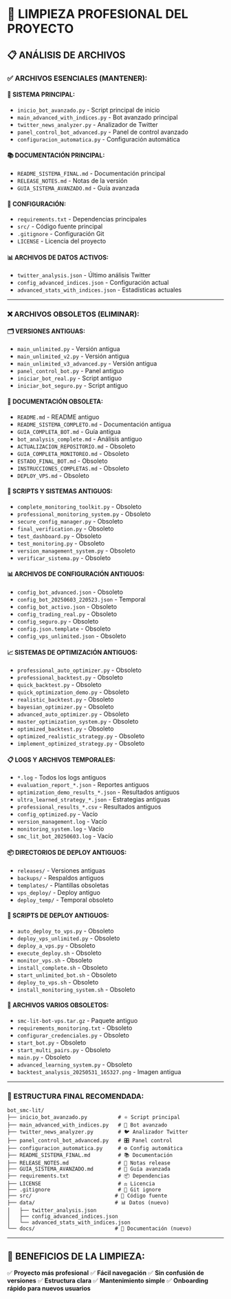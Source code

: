 # 🧹 **LIMPIEZA PROFESIONAL DEL PROYECTO**

## **📋 ANÁLISIS DE ARCHIVOS**

### **✅ ARCHIVOS ESENCIALES (MANTENER):**

#### **🚀 SISTEMA PRINCIPAL:**
- `inicio_bot_avanzado.py` - Script principal de inicio
- `main_advanced_with_indices.py` - Bot avanzado principal
- `twitter_news_analyzer.py` - Analizador de Twitter
- `panel_control_bot_advanced.py` - Panel de control avanzado
- `configuracion_automatica.py` - Configuración automática

#### **📚 DOCUMENTACIÓN PRINCIPAL:**
- `README_SISTEMA_FINAL.md` - Documentación principal
- `RELEASE_NOTES.md` - Notas de la versión
- `GUIA_SISTEMA_AVANZADO.md` - Guía avanzada

#### **🔧 CONFIGURACIÓN:**
- `requirements.txt` - Dependencias principales
- `src/` - Código fuente principal
- `.gitignore` - Configuración Git
- `LICENSE` - Licencia del proyecto

#### **📊 ARCHIVOS DE DATOS ACTIVOS:**
- `twitter_analysis.json` - Último análisis Twitter
- `config_advanced_indices.json` - Configuración actual
- `advanced_stats_with_indices.json` - Estadísticas actuales

---

### **❌ ARCHIVOS OBSOLETOS (ELIMINAR):**

#### **🗂️ VERSIONES ANTIGUAS:**
- `main_unlimited.py` - Versión antigua
- `main_unlimited_v2.py` - Versión antigua
- `main_unlimited_v3_advanced.py` - Versión antigua
- `panel_control_bot.py` - Panel antiguo
- `iniciar_bot_real.py` - Script antiguo
- `iniciar_bot_seguro.py` - Script antiguo

#### **📝 DOCUMENTACIÓN OBSOLETA:**
- `README.md` - README antiguo
- `README_SISTEMA_COMPLETO.md` - Documentación antigua
- `GUIA_COMPLETA_BOT.md` - Guía antigua
- `bot_analysis_complete.md` - Análisis antiguo
- `ACTUALIZACION_REPOSITORIO.md` - Obsoleto
- `GUIA_COMPLETA_MONITOREO.md` - Obsoleto
- `ESTADO_FINAL_BOT.md` - Obsoleto
- `INSTRUCCIONES_COMPLETAS.md` - Obsoleto
- `DEPLOY_VPS.md` - Obsoleto

#### **🔧 SCRIPTS Y SISTEMAS ANTIGUOS:**
- `complete_monitoring_toolkit.py` - Obsoleto
- `professional_monitoring_system.py` - Obsoleto
- `secure_config_manager.py` - Obsoleto
- `final_verification.py` - Obsoleto
- `test_dashboard.py` - Obsoleto
- `test_monitoring.py` - Obsoleto
- `version_management_system.py` - Obsoleto
- `verificar_sistema.py` - Obsoleto

#### **📊 ARCHIVOS DE CONFIGURACIÓN ANTIGUOS:**
- `config_bot_advanced.json` - Obsoleto
- `config_bot_20250603_220523.json` - Temporal
- `config_bot_activo.json` - Obsoleto
- `config_trading_real.py` - Obsoleto
- `config_seguro.py` - Obsoleto
- `config.json.template` - Obsoleto
- `config_vps_unlimited.json` - Obsoleto

#### **📈 SISTEMAS DE OPTIMIZACIÓN ANTIGUOS:**
- `professional_auto_optimizer.py` - Obsoleto
- `professional_backtest.py` - Obsoleto
- `quick_backtest.py` - Obsoleto
- `quick_optimization_demo.py` - Obsoleto
- `realistic_backtest.py` - Obsoleto
- `bayesian_optimizer.py` - Obsoleto
- `advanced_auto_optimizer.py` - Obsoleto
- `master_optimization_system.py` - Obsoleto
- `optimized_backtest.py` - Obsoleto
- `optimized_realistic_strategy.py` - Obsoleto
- `implement_optimized_strategy.py` - Obsoleto

#### **📋 LOGS Y ARCHIVOS TEMPORALES:**
- `*.log` - Todos los logs antiguos
- `evaluation_report_*.json` - Reportes antiguos
- `optimization_demo_results_*.json` - Resultados antiguos
- `ultra_learned_strategy_*.json` - Estrategias antiguas
- `professional_results_*.csv` - Resultados antiguos
- `config_optimized.py` - Vacío
- `version_management.log` - Vacío
- `monitoring_system.log` - Vacío
- `smc_lit_bot_20250603.log` - Vacío

#### **📦 DIRECTORIOS DE DEPLOY ANTIGUOS:**
- `releases/` - Versiones antiguas
- `backups/` - Respaldos antiguos
- `templates/` - Plantillas obsoletas
- `vps_deploy/` - Deploy antiguo
- `deploy_temp/` - Temporal obsoleto

#### **🔄 SCRIPTS DE DEPLOY ANTIGUOS:**
- `auto_deploy_to_vps.py` - Obsoleto
- `deploy_vps_unlimited.py` - Obsoleto
- `deploy_a_vps.py` - Obsoleto
- `execute_deploy.sh` - Obsoleto
- `monitor_vps.sh` - Obsoleto
- `install_complete.sh` - Obsoleto
- `start_unlimited_bot.sh` - Obsoleto
- `deploy_to_vps.sh` - Obsoleto
- `install_monitoring_system.sh` - Obsoleto

#### **📄 ARCHIVOS VARIOS OBSOLETOS:**
- `smc-lit-bot-vps.tar.gz` - Paquete antiguo
- `requirements_monitoring.txt` - Obsoleto
- `configurar_credenciales.py` - Obsoleto
- `start_bot.py` - Obsoleto
- `start_multi_pairs.py` - Obsoleto
- `main.py` - Obsoleto
- `advanced_learning_system.py` - Obsoleto
- `backtest_analysis_20250531_165327.png` - Imagen antigua

---

### **📁 ESTRUCTURA FINAL RECOMENDADA:**

```
bot_smc-lit/
├── inicio_bot_avanzado.py          # ⭐ Script principal
├── main_advanced_with_indices.py   # 🤖 Bot avanzado
├── twitter_news_analyzer.py        # 🐦 Analizador Twitter
├── panel_control_bot_advanced.py   # 🎛️ Panel control
├── configuracion_automatica.py     # ⚙️ Config automática
├── README_SISTEMA_FINAL.md         # 📚 Documentación
├── RELEASE_NOTES.md                # 📝 Notas release
├── GUIA_SISTEMA_AVANZADO.md        # 📖 Guía avanzada
├── requirements.txt                # 📦 Dependencias
├── LICENSE                         # ⚖️ Licencia
├── .gitignore                      # 🚫 Git ignore
├── src/                           # 📁 Código fuente
├── data/                          # 📊 Datos (nuevo)
│   ├── twitter_analysis.json
│   ├── config_advanced_indices.json
│   └── advanced_stats_with_indices.json
└── docs/                          # 📖 Documentación (nuevo)
```

---

## **🎯 BENEFICIOS DE LA LIMPIEZA:**

✅ **Proyecto más profesional**
✅ **Fácil navegación**
✅ **Sin confusión de versiones**
✅ **Estructura clara**
✅ **Mantenimiento simple**
✅ **Onboarding rápido para nuevos usuarios** 